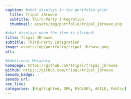 ```yaml
---
caption: #what displays in the portfolio grid:
  title: Tripal JBrowse
  subtitle: Third-Party Integration
  thumbnail: assets/img/portfolio/tripal_jbrowse.png

#what displays when the item is clicked:
title: Tripal JBrowse
subtitle: Third-Party Integration
image: assets/img/portfolio/tripal_jbrowse.png
alt:

#Additional Metadata
homepage: https://github.com/tripal/tripal_jbrowse
github: https://github.com/tripal/tripal_jbrowse
zenodo_badge:
zenodo_url:
see_live:
categories: [Highlighted, SPG, EVOLVES, AGILE, Public]
---
```

